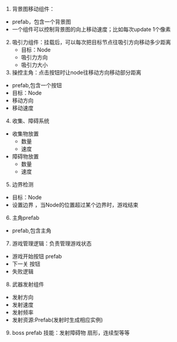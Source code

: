 1. 背景图移动组件：
  - prefab，包含一个背景图
  - 一个组件可以控制背景图的向上移动速度；比如每次update 1个像素
2. 吸引力组件：挂载后，可以每次把目标节点往吸引方向移动多少距离
   - 目标：Node
   - 吸引力方向
   - 吸引力大小
3. 操控主角：点击按钮时让node往移动方向移动部分距离
  - prefab,包含一个按钮
  - 目标：Node
  - 移动方向 
  - 移动速度

4. 收集、障碍系统
  - 收集物放置
    - 数量
    - 速度
  - 障碍物放置
    - 数量
    - 速度

5. 边界检测
  - 目标：Node
  - 设置边界 ，当Node的位置超过某个边界时，游戏结束

6. 主角prefab
  - prefab,包含主角

7. 游戏管理逻辑：负责管理游戏状态
  - 游戏开始按钮 prefab
  - 下一关 按钮
  - 失败逻辑

8. 武器发射组件
  - 发射方向
  - 发射速度
  - 发射频率
  - 发射资源:Prefab(发射时生成相应实例)

9. boss prefab
  技能：发射障碍物 扇形，连续型等等
  